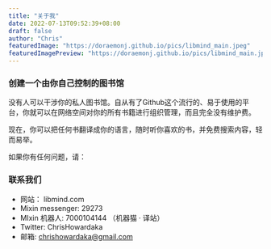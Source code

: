 ```yaml
---
title: "关于我"
date: 2022-07-13T09:52:39+08:00
draft: false
author: "Chris"
featuredImage: "https://doraemonj.github.io/pics/libmind_main.jpeg"
featuredImagePreview: "https://doraemonj.github.io/pics/libmind_main.jpeg"
---
```


### 创建一个由你自己控制的图书馆

没有人可以干涉你的私人图书馆。自从有了Github这个流行的、易于使用的平台，你就可以在网络空间对你的所有书籍进行组织管理，而且完全没有维护费。

现在，你可以把任何书翻译成你的语言，随时听你喜欢的书，并免费搜索内容，轻而易举。

如果你有任何问题，请：

### 联系我们

- 网站： libmind.com
- Mixin messenger: 29273
- MIxin 机器人: 7000104144 （机器猫 · 译站）
- Twitter: ChrisHowardaka
- 邮箱: chrishowardaka@gmail.com